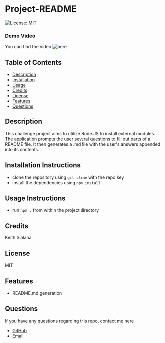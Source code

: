 # Project-README
[![License: MIT](https://img.shields.io/badge/License-MIT-yellow.svg)](https://opensource.org/licenses/MIT)

### Demo Video
You can find the video ![here](https://drive.google.com/file/d/1qo3lqZITUh97Yc6HvjNfhondDNhfcr1c/view?usp=sharing)

## Table of Contents
- [Description](#Description)
- [Installation](#Installation-Instructions)
- [Usage](#Usage-Instructions)
- [Credits](#Credits)
- [License](#License)
- [Features](#Features)
- [Questions](#Questions)
## Description
This challenge project aims to utilize Node.JS to install external modules. The application prompts the user several questions to fill out parts of a README file. It then generates a .md file with the user's answers appended into its contents.
## Installation Instructions
- clone the repository using `git clone` with the repo key
- install the dependencies using `npm install`
## Usage Instructions
- run `npm .` from within the project directory
## Credits
Keith Sialana
## License
MIT
## Features
- README.md generation
## Questions
If you have any questions regarding this repo, contact me here
- [GitHub](https://github.com/keithrsialana)
- [Email](mailto:keith.sialana@hotmail.com)

